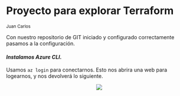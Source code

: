 # Proyecto para explorar Terraform
<sub> Juan Carlos <sub>


Con nuestro repositorio de GIT iniciado y configurado correctamente pasamos a la configuración.

#### _Instalamos Azure CLI._
Usamos `az login` para conectarnos. Esto nos abrira una web para logearnos, y nos devolverá lo siguiente.

<p align="center">
  <img src="recursos/az_login.PNG">
</p>